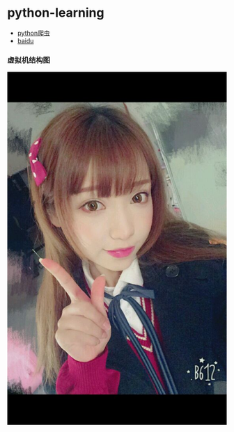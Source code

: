 # python-learning
- [python爬虫](/crawler)
- [baidu](http://www.baidu.com)


### 虚拟机结构图

![](/test/1b624c.jpg)